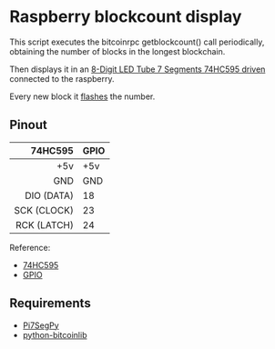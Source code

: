 # Raspberry blockcount display

This script executes the bitcoinrpc getblockcount() call periodically, obtaining the number of blocks in the longest blockchain. 

Then displays it in an [8-Digit LED Tube 7 Segments 74HC595 driven](https://www.amazon.it/ILS-RobotDyn-8-Digit-Display-Segment/dp/B0768B7Q1F) connected to the raspberry.

Every new block it [flashes](https://youtu.be/ye30J9S7PQI) the number.

## Pinout

| 74HC595     | GPIO |
|------------:|:-----|
| +5v         | +5v  |
| GND         | GND  |
| DIO (DATA)  | 18   |
| SCK (CLOCK) | 23   |
| RCK (LATCH) | 24   |

Reference:

- [74HC595](http://domoticx.com/arduino-display-module-8x7-segmenten-75hc595/)
- [GPIO](https://www.raspberrypi.org/documentation/usage/gpio/)

## Requirements
- [Pi7SegPy](https://pypi.org/project/Pi7SegPy/)
- [python-bitcoinlib](https://github.com/petertodd/python-bitcoinlib)


